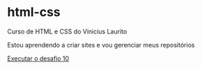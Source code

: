 # html-css
Curso de HTML e CSS do Vinicius Laurito

Estou aprendendo a criar sites e vou gerenciar meus repositórios

<a href="https://viniciuslaurito.github.io/html-css/desafios/desafio010/android.html">Executar o desafio 10</a>